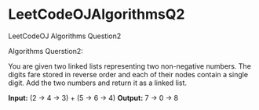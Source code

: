 # LeetCodeOJAlgorithmsQ2
LeetCodeOJ Algorithms Question2

Algorithms Querstion2:

You are given two linked lists representing two non-negative numbers. The digits fare stored in reverse order and each of their nodes contain a single digit. Add the two numbers and return it as a linked list.

**Input:** (2 -> 4 -> 3) + (5 -> 6 -> 4)
**Output:** 7 -> 0 -> 8

